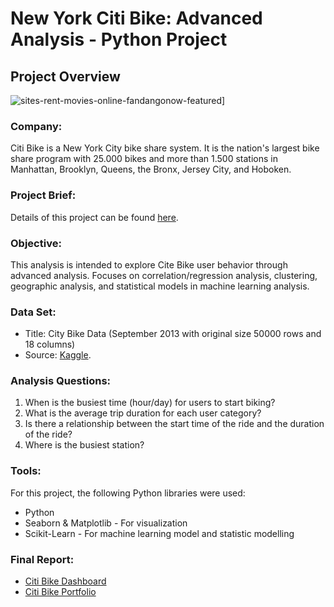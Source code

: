 # New York Citi Bike: Advanced Analysis - Python Project
## **Project Overview**

![sites-rent-movies-online-fandangonow-featured]([https://user-images.githubusercontent.com/130076002/231504282-92f6b383-84ba-40b4-8c25-7e291f3e5e71.jpg)]

### **Company:**<br>
Citi Bike is a New York City bike share system. It is the nation's largest bike share program with 25.000 bikes and more than 1.500 stations in Manhattan, Brooklyn, Queens, the Bronx, Jersey City, and Hoboken.

### **Project Brief:**<br>
Details of this project can be found [here](https://drive.google.com/file/d/14SaHzdoP2J7gQkHCpVauhnbXB_2H5RzR/view?usp=sharing).

### **Objective:**<br>
This analysis is intended to explore Cite Bike user behavior through advanced analysis. Focuses on correlation/regression analysis, clustering, geographic analysis, and statistical models in machine learning analysis.

### **Data Set:**<br> 
- Title: City Bike Data (September 2013 with original size 50000 rows and 18 columns)
- Source: [Kaggle](https://www.kaggle.com/datasets/ryanmcummings/citi-bike-data).

### **Analysis Questions:**<br>
1. When is the busiest time (hour/day) for users to start biking? 
2. What is the average trip duration for each user category?    
3. Is there a relationship between the start time of the ride and the duration of the ride?
4. Where is the busiest station?

### **Tools:**<br>
For this project, the following Python libraries were used:
- Python
- Seaborn & Matplotlib - For visualization
- Scikit-Learn - For machine learning model and statistic modelling

### **Final Report:**<br>
- [Citi Bike Dashboard](https://public.tableau.com/app/profile/natalia.violi.kristena.wijaya/viz/CitiBikeAnalysis_17140530578350/CitiBike)
- [Citi Bike Portfolio](https://nataliaviolii.github.io/DataAnalyticsPortfolio/portfolio.python.citi.html)

